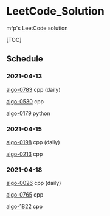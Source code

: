 # LeetCode_Solution
mfp's LeetCode solution

[TOC]

## Schedule

### 2021-04-13

[algo-0783](https://leetcode-cn.com/problems/minimum-distance-between-bst-nodes/)   cpp   (daily)

[algo-0530](https://leetcode-cn.com/problems/minimum-absolute-difference-in-bst/)   cpp

[algo-0179](https://leetcode-cn.com/problems/largest-number/)   python

### 2021-04-15

[algo-0198](https://leetcode-cn.com/problems/house-robber/)   cpp   (daily)

[algo-0213](https://leetcode-cn.com/problems/house-robber-ii/)   cpp

### 2021-04-18

[algo-0026](https://leetcode-cn.com/problems/remove-duplicates-from-sorted-array/)   cpp   (daily)

[algo-0765](https://leetcode-cn.com/problems/couples-holding-hands/)   cpp

[algo-1822](https://leetcode-cn.com/problems/sign-of-the-product-of-an-array/)   cpp